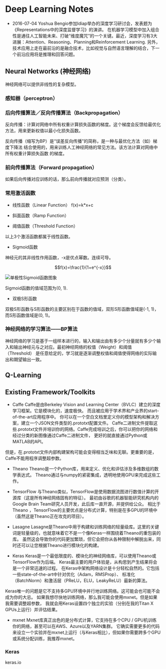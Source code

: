 <script type="text/javascript" src="http://cdn.mathjax.org/mathjax/latest/MathJax.js?config=default"></script>

# Deep Learning Notes

* 2016-07-04 Yoshua Bengio参加Idiap举办的深度学习研讨会，发表题为《Representations中的深度监督学习》的演讲。
在机器学习模型中加入组合性是通往人工智能未来、打破“维度魔咒”的一个关键。最近，深度学习有3大进展：Attention、Reasoning、Planning和Reinforcement Learning.
另外，技术应用上走在最前沿的是融合技术，比如视觉与自然语言理解的结合，下一个前沿应用将是推理和回答问题。


## Neural Networks (神经网络)

神经网络可以提供非线性的复杂模型。

### 感知器（perceptron）



### 后向传播算法／反向传播算法（Backpropagation）

反向传播：计算对网络中所有权重计算损失函数的梯度。这个梯度会反馈给最优化方法，用来更新权值以最小化损失函数。

反向传播（缩写为BP）是“误差反向传播”的简称，是一种与最优化方法（如）梯度下降法
结合使用的，用来训练人工神经网络的常见方法。该方法计算对网络中所有权重计算损失函数
的梯度。



### 前向传播算法（Forward propagation）

如果后向传播对应训练的话，那么前向传播就对应预测（分类）。

### 常用激活函数
* 线性函数（Linear Function）
f(x)=k*x+c

* 斜面函数（Ramp Function）

* 阈值函数（Threshold Function）

以上3个激活函数都属于线性函数。

* Sigmoid函数

神经元的其非线性作用函数，-x是优点幂数。连续可导。



$$f(x)=\frac{1}{1+e^{-x}}$$

![单极性Sigmoid函数图象](https://takinginitiative.files.wordpress.com/2008/04/sigmoidfunction.png?w=680g)

Sigmoid函数的值域范围为(0, 1).

* 双极S形函数

双极S形函数与S形函数的主要区别在于函数的值域，双形S形函数值域是(-1, 1)，而S形函数值域是(0, 1)。


### 神经网络的学习算法——BP算法

神经网络的学习是基于一组样本进行的，输入和输出由有多少个分量就有多少个输入和输出神经元与之对应。最初神经网络的权值（Weight）和阈值（Threshold）
是任意给定的，学习就是逐渐调整权值和阈值使得网络的实际输出和期望输出一致。

## Q-Learning


## Existing Framework/Toolkits

* Caffe
Caffe是由Berkeley Vision and Learning Center（BVLC）建立的深度学习框架。它是模块化的，速度极快。
而且被应用于学术界和产业界的start-of-the-art应用程序中。
你可以在一个空白文档里定义你的模型架构和解决方案，建立一个JSON文件类型的.prototxt配置文件。
Caffe二进制文件提取这些.prototxt文件并培训你的网络。Caffe完成培训之后，你可以把你的网络和经过分类的新图像通过Caffe二进制文件，
更好的就直接通过Python或MATLAB的API。

但是，在.prototxt文件内部构建架构可能会变得相当乏味和无聊。更重要的是，Caffe不能用程序调整超参数。

* Theano
Theano是一个Python库，用来定义、优化和评估涉及多维数组的数学表达式。 Theano通过与numpy的紧密集成，透明地使用GPU来完成这些工作。

* TensorFlow
与Theano类似，TensorFlow是使用数据流图进行数值计算的开源库（这是所有神经网络固有的特征）。
最初由谷歌的机器智能研究机构内的Google Brain Team研究人员开发，此后库一直开源，并提供给公众。
相比于Theano ，TensorFlow的主要优点是分布式计算，特别是在多GPU的环境中（虽然这是Theano正在攻克的项目）。

* Lasagne
Lasagne是Theano中用于构建和训练网络的轻量级库。这里的关键词是轻量级的，也就意味着它不是一个像Keras一样围绕着Theano的重包装的库。
虽然这会导致你的代码更加繁琐，但它会把你从各种限制中解脱出来，同时还可以让您根据Theano进行模块化的构建。

* Keras
Keras是一个最低限度的、模块化的神经网络库，可以使用Theano或TensorFlow作为后端。
Keras最主要的用户体验是，从构思到产生结果将会是一个非常迅速的过程。
在Keras中架构网络设计是十分轻松自然的。它包括一些state-of-the-art中针对优化（Adam，RMSProp）、
标准化（BatchNorm）和激活层（PReLU，ELU，LeakyReLU）最新的算法。

Keras唯一的问题是它不支持多GPU环境中并行地训练网络。这可能会也可能不会成为你的大忌。
如果我想尽快地训练网络，那么我可能会使用mxnet。但是如果我需要调整超参数，
我就会用Keras设置四个独立的实验（分别在我的Titan X GPUs上运行）并评估结果。

* mxnet
Mxnet库真正出色的是分布式计算，它支持在多个CPU / GPU机训练你的网络，甚至可以在AWS、Azure以及YARN集群。
它确实需要更多的代码来设立一个实验并在mxnet上运行（与Keras相比），但如果你需要跨多个GPU或系统分配训练，我推荐mxnet。


### Keras
keras.io


